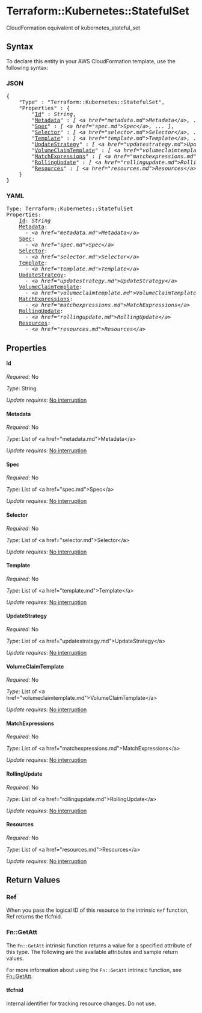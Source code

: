 # Terraform::Kubernetes::StatefulSet

CloudFormation equivalent of kubernetes_stateful_set

## Syntax

To declare this entity in your AWS CloudFormation template, use the following syntax:

### JSON

<pre>
{
    "Type" : "Terraform::Kubernetes::StatefulSet",
    "Properties" : {
        "<a href="#id" title="Id">Id</a>" : <i>String</i>,
        "<a href="#metadata" title="Metadata">Metadata</a>" : <i>[ &lt;a href=&#34;metadata.md&#34;&gt;Metadata&lt;/a&gt;, ... ]</i>,
        "<a href="#spec" title="Spec">Spec</a>" : <i>[ &lt;a href=&#34;spec.md&#34;&gt;Spec&lt;/a&gt;, ... ]</i>,
        "<a href="#selector" title="Selector">Selector</a>" : <i>[ &lt;a href=&#34;selector.md&#34;&gt;Selector&lt;/a&gt;, ... ]</i>,
        "<a href="#template" title="Template">Template</a>" : <i>[ &lt;a href=&#34;template.md&#34;&gt;Template&lt;/a&gt;, ... ]</i>,
        "<a href="#updatestrategy" title="UpdateStrategy">UpdateStrategy</a>" : <i>[ &lt;a href=&#34;updatestrategy.md&#34;&gt;UpdateStrategy&lt;/a&gt;, ... ]</i>,
        "<a href="#volumeclaimtemplate" title="VolumeClaimTemplate">VolumeClaimTemplate</a>" : <i>[ &lt;a href=&#34;volumeclaimtemplate.md&#34;&gt;VolumeClaimTemplate&lt;/a&gt;, ... ]</i>,
        "<a href="#matchexpressions" title="MatchExpressions">MatchExpressions</a>" : <i>[ &lt;a href=&#34;matchexpressions.md&#34;&gt;MatchExpressions&lt;/a&gt;, ... ]</i>,
        "<a href="#rollingupdate" title="RollingUpdate">RollingUpdate</a>" : <i>[ &lt;a href=&#34;rollingupdate.md&#34;&gt;RollingUpdate&lt;/a&gt;, ... ]</i>,
        "<a href="#resources" title="Resources">Resources</a>" : <i>[ &lt;a href=&#34;resources.md&#34;&gt;Resources&lt;/a&gt;, ... ]</i>
    }
}
</pre>

### YAML

<pre>
Type: Terraform::Kubernetes::StatefulSet
Properties:
    <a href="#id" title="Id">Id</a>: <i>String</i>
    <a href="#metadata" title="Metadata">Metadata</a>: <i>
      - &lt;a href=&#34;metadata.md&#34;&gt;Metadata&lt;/a&gt;</i>
    <a href="#spec" title="Spec">Spec</a>: <i>
      - &lt;a href=&#34;spec.md&#34;&gt;Spec&lt;/a&gt;</i>
    <a href="#selector" title="Selector">Selector</a>: <i>
      - &lt;a href=&#34;selector.md&#34;&gt;Selector&lt;/a&gt;</i>
    <a href="#template" title="Template">Template</a>: <i>
      - &lt;a href=&#34;template.md&#34;&gt;Template&lt;/a&gt;</i>
    <a href="#updatestrategy" title="UpdateStrategy">UpdateStrategy</a>: <i>
      - &lt;a href=&#34;updatestrategy.md&#34;&gt;UpdateStrategy&lt;/a&gt;</i>
    <a href="#volumeclaimtemplate" title="VolumeClaimTemplate">VolumeClaimTemplate</a>: <i>
      - &lt;a href=&#34;volumeclaimtemplate.md&#34;&gt;VolumeClaimTemplate&lt;/a&gt;</i>
    <a href="#matchexpressions" title="MatchExpressions">MatchExpressions</a>: <i>
      - &lt;a href=&#34;matchexpressions.md&#34;&gt;MatchExpressions&lt;/a&gt;</i>
    <a href="#rollingupdate" title="RollingUpdate">RollingUpdate</a>: <i>
      - &lt;a href=&#34;rollingupdate.md&#34;&gt;RollingUpdate&lt;/a&gt;</i>
    <a href="#resources" title="Resources">Resources</a>: <i>
      - &lt;a href=&#34;resources.md&#34;&gt;Resources&lt;/a&gt;</i>
</pre>

## Properties

#### Id

_Required_: No

_Type_: String

_Update requires_: [No interruption](https://docs.aws.amazon.com/AWSCloudFormation/latest/UserGuide/using-cfn-updating-stacks-update-behaviors.html#update-no-interrupt)

#### Metadata

_Required_: No

_Type_: List of &lt;a href=&#34;metadata.md&#34;&gt;Metadata&lt;/a&gt;

_Update requires_: [No interruption](https://docs.aws.amazon.com/AWSCloudFormation/latest/UserGuide/using-cfn-updating-stacks-update-behaviors.html#update-no-interrupt)

#### Spec

_Required_: No

_Type_: List of &lt;a href=&#34;spec.md&#34;&gt;Spec&lt;/a&gt;

_Update requires_: [No interruption](https://docs.aws.amazon.com/AWSCloudFormation/latest/UserGuide/using-cfn-updating-stacks-update-behaviors.html#update-no-interrupt)

#### Selector

_Required_: No

_Type_: List of &lt;a href=&#34;selector.md&#34;&gt;Selector&lt;/a&gt;

_Update requires_: [No interruption](https://docs.aws.amazon.com/AWSCloudFormation/latest/UserGuide/using-cfn-updating-stacks-update-behaviors.html#update-no-interrupt)

#### Template

_Required_: No

_Type_: List of &lt;a href=&#34;template.md&#34;&gt;Template&lt;/a&gt;

_Update requires_: [No interruption](https://docs.aws.amazon.com/AWSCloudFormation/latest/UserGuide/using-cfn-updating-stacks-update-behaviors.html#update-no-interrupt)

#### UpdateStrategy

_Required_: No

_Type_: List of &lt;a href=&#34;updatestrategy.md&#34;&gt;UpdateStrategy&lt;/a&gt;

_Update requires_: [No interruption](https://docs.aws.amazon.com/AWSCloudFormation/latest/UserGuide/using-cfn-updating-stacks-update-behaviors.html#update-no-interrupt)

#### VolumeClaimTemplate

_Required_: No

_Type_: List of &lt;a href=&#34;volumeclaimtemplate.md&#34;&gt;VolumeClaimTemplate&lt;/a&gt;

_Update requires_: [No interruption](https://docs.aws.amazon.com/AWSCloudFormation/latest/UserGuide/using-cfn-updating-stacks-update-behaviors.html#update-no-interrupt)

#### MatchExpressions

_Required_: No

_Type_: List of &lt;a href=&#34;matchexpressions.md&#34;&gt;MatchExpressions&lt;/a&gt;

_Update requires_: [No interruption](https://docs.aws.amazon.com/AWSCloudFormation/latest/UserGuide/using-cfn-updating-stacks-update-behaviors.html#update-no-interrupt)

#### RollingUpdate

_Required_: No

_Type_: List of &lt;a href=&#34;rollingupdate.md&#34;&gt;RollingUpdate&lt;/a&gt;

_Update requires_: [No interruption](https://docs.aws.amazon.com/AWSCloudFormation/latest/UserGuide/using-cfn-updating-stacks-update-behaviors.html#update-no-interrupt)

#### Resources

_Required_: No

_Type_: List of &lt;a href=&#34;resources.md&#34;&gt;Resources&lt;/a&gt;

_Update requires_: [No interruption](https://docs.aws.amazon.com/AWSCloudFormation/latest/UserGuide/using-cfn-updating-stacks-update-behaviors.html#update-no-interrupt)

## Return Values

### Ref

When you pass the logical ID of this resource to the intrinsic `Ref` function, Ref returns the tfcfnid.

### Fn::GetAtt

The `Fn::GetAtt` intrinsic function returns a value for a specified attribute of this type. The following are the available attributes and sample return values.

For more information about using the `Fn::GetAtt` intrinsic function, see [Fn::GetAtt](https://docs.aws.amazon.com/AWSCloudFormation/latest/UserGuide/intrinsic-function-reference-getatt.html).

#### tfcfnid

Internal identifier for tracking resource changes. Do not use.

